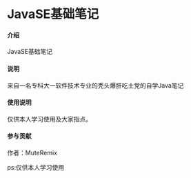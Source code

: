# JavaSE基础笔记

#### 介绍
JavaSE基础笔记

#### 说明
来自一名专科大一软件技术专业的秃头爆肝吃土党的自学Java笔记

#### 使用说明
仅供本人学习使用及大家指点。

#### 参与贡献
作者：MuteRemix

ps:仅供本人学习使用
